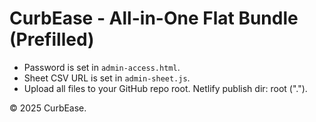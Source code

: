 # CurbEase - All-in-One Flat Bundle (Prefilled)

- Password is set in `admin-access.html`.
- Sheet CSV URL is set in `admin-sheet.js`.
- Upload all files to your GitHub repo root. Netlify publish dir: root (".").

© 2025 CurbEase.
